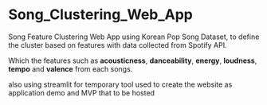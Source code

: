# Song_Clustering_Web_App
Song Feature Clustering Web App using Korean Pop Song Dataset, to define the cluster based on features with data collected from Spotify API. 

Which the features such as **acousticness**, **danceability**, **energy**, **loudness**, **tempo** and **valence** from each songs.

also using streamlit for temporary tool used to create the website as application demo and MVP that to be hosted 
